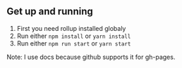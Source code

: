 
## Get up and running
1. First you need rollup installed globaly
2. Run either `npm install` or `yarn install`
3. Run either `npm run start` or `yarn start`

Note: I use docs because github supports it for gh-pages.